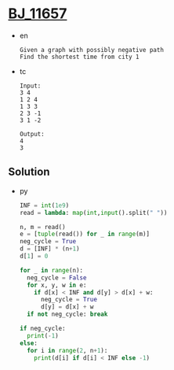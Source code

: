 # [BJ_11657](https://acmicpc.net/problem/11657)

* en

  ```en
  Given a graph with possibly negative path
  Find the shortest time from city 1
  ```

* tc

  ```tc
  Input:
  3 4
  1 2 4
  1 3 3
  2 3 -1
  3 1 -2

  Output:
  4
  3
  ```

## Solution

* py

  ```py
  INF = int(1e9)
  read = lambda: map(int,input().split(" "))

  n, m = read()
  e = [tuple(read()) for _ in range(m)]
  neg_cycle = True
  d = [INF] * (n+1)
  d[1] = 0

  for _ in range(n):
    neg_cycle = False
    for x, y, w in e:
      if d[x] < INF and d[y] > d[x] + w:
        neg_cycle = True
        d[y] = d[x] + w
    if not neg_cycle: break

  if neg_cycle:
    print(-1)
  else:
    for i in range(2, n+1):
      print(d[i] if d[i] < INF else -1)
  ```
